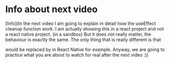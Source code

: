 # Info about next video 


[Info](In the next video I am going to explain in detail how the useEffect cleanup function work. I am actually showing this in a react project and not a react native project. (in a sandbox) But it does not really matter, the behaviour is exactly the same. The only thing that is really different is that <div> would be replaced by <View> in React Native for example. Anyway, we are going to practice what you are about to watch for real after the next video :))